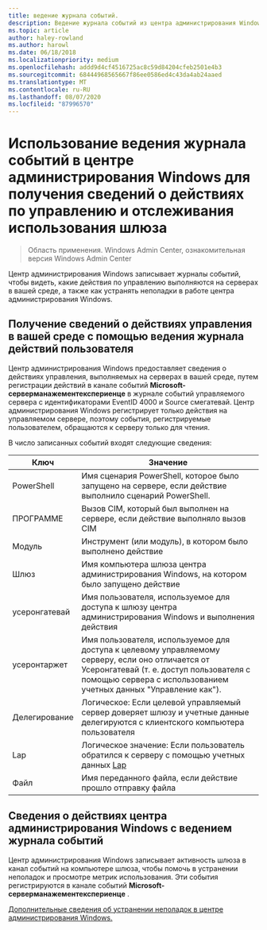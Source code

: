```yaml
---
title: ведение журнала событий.
description: Ведение журнала событий из центра администрирования Windows (проект Хонолулу)
ms.topic: article
author: haley-rowland
ms.author: harowl
ms.date: 06/18/2018
ms.localizationpriority: medium
ms.openlocfilehash: addd9d4cf4516725ac8c59d84204cfeb2501e4b3
ms.sourcegitcommit: 68444968565667f86ee0586ed4c43da4ab24aaed
ms.translationtype: MT
ms.contentlocale: ru-RU
ms.lasthandoff: 08/07/2020
ms.locfileid: "87996570"
---
```

# <a name="use-event-logging-in-windows-admin-center-to-gain-insight-into-management-activities-and-track-gateway-usage"></a>Использование ведения журнала событий в центре администрирования Windows для получения сведений о действиях по управлению и отслеживания использования шлюза

>Область применения. Windows Admin Center, ознакомительная версия Windows Admin Center

Центр администрирования Windows записывает журналы событий, чтобы видеть, какие действия по управлению выполняются на серверах в вашей среде, а также как устранять неполадки в работе центра администрирования Windows.

## <a name="gain-insight-into-management-activities-in-your-environment-through-user-action-logging"></a>Получение сведений о действиях управления в вашей среде с помощью ведения журнала действий пользователя

Центр администрирования Windows предоставляет сведения о действиях управления, выполняемых на серверах в вашей среде, путем регистрации действий в канале событий **Microsoft-серверманажементекспериенце** в журнале событий управляемого сервера с идентификаторами EventID 4000 и Source смегатевай. Центр администрирования Windows регистрирует только действия на управляемом сервере, поэтому события, регистрируемые пользователем, обращаются к серверу только для чтения.

В число записанных событий входят следующие сведения:

| Ключ           | Значение                                                                                              |
|---------------|----------------------------------------------------------------------------------------------------|
| PowerShell    | Имя сценария PowerShell, которое было запущено на сервере, если действие выполнило сценарий PowerShell. |
| ПРОГРАММЕ           | Вызов CIM, который был выполнен на сервере, если действие выполняло вызов CIM                        |
| Модуль        | Инструмент (или модуль), в котором было выполнено действие                                                     |
| Шлюз       | Имя компьютера шлюза центра администрирования Windows, на котором было запущено действие                     |
| усеронгатевай | Имя пользователя, используемое для доступа к шлюзу центра администрирования Windows и выполнения действия                    |
| усеронтаржет  | Имя пользователя, используемое для доступа к целевому управляемому серверу, если оно отличается от Усеронгатевай (т. е. доступ пользователя с помощью сервера с использованием учетных данных "Управление как"). |
| Делегирование    | Логическое: Если целевой управляемый сервер доверяет шлюзу и учетные данные делегируются с клиентского компьютера пользователя             |
| Lap          | Логическое значение: Если пользователь обратился к серверу с помощью учетных данных [Lap](/previous-versions/mt227395(v=msdn.10))                          |
| Файл          | Имя переданного файла, если действие прошло отправку файла                                |

## <a name="learn-about-windows-admin-center-activity-with-event-logging"></a>Сведения о действиях центра администрирования Windows с ведением журнала событий

Центр администрирования Windows записывает активность шлюза в канал событий на компьютере шлюза, чтобы помочь в устранении неполадок и просмотре метрик использования. Эти события регистрируются в канале событий **Microsoft-серверманажементекспериенце** .

[Дополнительные сведения об устранении неполадок в центре администрирования Windows.](../support/troubleshooting.md)